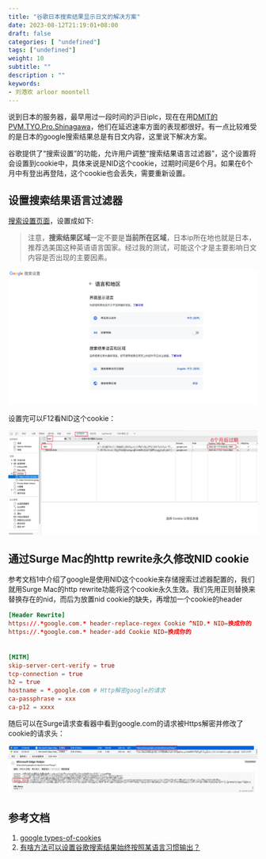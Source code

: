 ```yaml
---
title: "谷歌日本搜索结果显示日文的解决方案"
date: 2023-08-12T21:19:01+08:00
draft: false
categories: [ "undefined"]
tags: ["undefined"]
weight: 10
subtitle: ""
description : ""
keywords:
- 刘港欢 arloor moontell
---
```


说到日本的服务器，最早用过一段时间的沪日iplc，现在在用[DMIT的PVM.TYO.Pro.Shinagawa](https://www.dmit.io/aff.php?aff=7132)，他们在延迟速率方面的表现都很好。有一点比较难受的是日本的google搜索结果总是有日文内容，这里说下解决方案。

谷歌提供了“搜索设置”的功能，允许用户调整“搜索结果语言过滤器”，这个设置将会设置到cookie中，具体来说是NID这个cookie，过期时间是6个月。如果在6个月中有登出再登陆，这个cookie也会丢失，需要重新设置。

## 设置搜索结果语言过滤器

[搜索设置页面](https://www.google.com/preferences?lang=1)，设置成如下:

> 注意，**搜索结果区域**一定不要是**当前所在区域**，日本ip所在地也就是日本，推荐选美国这种英语语言国家。经过我的测试，可能这个才是主要影响日文内容是否出现的主要因素。

![Alt text](/img/google-preference-setting.png)

设置完可以F12看NID这个cookie：

![Alt text](/img/google-nid-cookie.png)

## 通过Surge Mac的http rewrite永久修改NID cookie

参考文档1中介绍了google是使用NID这个cookie来存储搜索过滤器配置的，我们就用Surge Mac的http rewrite功能将这个cookie永久生效。我们先用正则替换来替换存在的nid，而后为放置nid cookie的缺失，再增加一个cookie的header

```toml
[Header Rewrite]
https://.*google.com.* header-replace-regex Cookie ^NID.* NID=换成你的
https://.*google.com.* header-add Cookie NID=换成你的


[MITM]
skip-server-cert-verify = true
tcp-connection = true
h2 = true
hostname = *.google.com # Http解密google的请求
ca-passphrase = xxx
ca-p12 = xxxx
```

随后可以在Surge请求查看器中看到google.com的请求被Https解密并修改了cookie的请求头：

![Alt text](/img/surge-dashboard-nid-cookie-google.png)

## 参考文档

1. [google types-of-cookies](https://policies.google.com/technologies/cookies?hl=en-US#types-of-cookies)
2. [有啥方法可以设置谷歌搜索结果始终按照某语言习惯输出？](https://www.v2ex.com/t/964653#reply7)